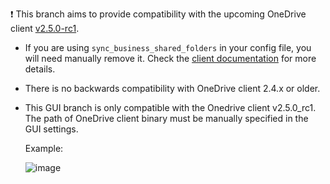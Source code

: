 :exclamation:   This branch aims to provide compatibility with the upcoming OneDrive client [v2.5.0-rc1](https://github.com/abraunegg/onedrive/discussions/2662). 

- If you are using `sync_business_shared_folders` in your config file, you will need manually remove it. Check the [client documentation](https://github.com/abraunegg/onedrive/blob/onedrive-v2.5.0-release-candidate-1/docs/business-shared-items.md) for more details.

- There is no backwards compatibility with OneDrive client 2.4.x or older. 
- This GUI branch is only compatible with the Onedrive client v2.5.0_rc1. The path of OneDrive client binary  must be manually specified in the GUI settings.


    Example:
    
    ![image](https://github.com/bpozdena/OneDriveGUI/assets/24818591/9595886f-850a-4f6a-a1b4-e0bd872eb5cc)